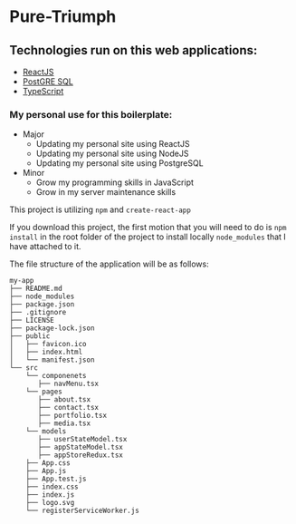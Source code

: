 # Pure-Triumph
## Technologies run on this web applications:
* [ReactJS](https://reactjs.org/)
* [PostGRE SQL](https://www.postgresql.org)
* [TypeScript](https://www.typescriptlang.org/) 

### My personal use for this boilerplate: 

* Major
  * Updating my personal site using ReactJS
  * Updating my personal site using NodeJS
  * Updating my personal site using PostgreSQL
* Minor
  * Grow my programming skills in JavaScript
  * Grow in my server maintenance skills
  
  
This project is utilizing ```npm``` and ```create-react-app```

If you download this project, the first motion that you will need to do is ```npm install``` in the root folder of the project to install locally ```node_modules``` that I have attached to it.

The file structure of the application will be as follows:

```
my-app
├── README.md
├── node_modules
├── package.json
├── .gitignore
├── LICENSE
├── package-lock.json
├── public
│   ├── favicon.ico
│   ├── index.html
│   └── manifest.json
└── src
    └── componenets
       ├── navMenu.tsx
    └── pages
       ├── about.tsx
       ├── contact.tsx
       ├── portfolio.tsx
       ├── media.tsx
    └── models
       ├── userStateModel.tsx
       ├── appStateModel.tsx 
       ├── appStoreRedux.tsx
    ├── App.css
    ├── App.js
    ├── App.test.js
    ├── index.css
    ├── index.js
    ├── logo.svg
    └── registerServiceWorker.js
    
```

